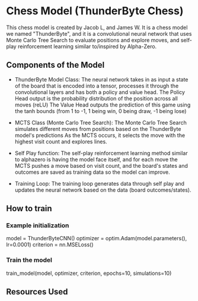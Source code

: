 # Chess Model (ThunderByte Chess)

This chess model is created by Jacob L, and James W. It is a chess model we named "ThunderByte", and it is a convolutional neural network that
uses Monte Carlo Tree Search to evaluate positions and explore moves, and self-play reinforcement learning similar to/inspired by Alpha-Zero. 

## Components of the Model

- ThunderByte Model Class: 
The neural network takes in as input a state of the board that is encoded into a tensor, processes it through
the convolutional layers and has both a policy and value head.
The Policy Head output is the probability distribution of the position across all moves (reLU)
The Value Head outputs the prediction of this game using the tanh bounds (from 1 to -1, 1 being win, 0 being draw, -1 being lose)


- MCTS Class (Monte Carlo Tree Search):
The Monte Carlo Tree Search simulates different moves from positions based on the ThunderByte model's predictions 
As the MCTS occurs, it selects the move with the highest visit count and explores lines.


- Self Play function:
The self-play reinforcement learning method similar to alphazero is having the model face itself, and for each move
the MCTS pushes a move based on visit count, and the board's states and outcomes are saved as training data so the model can improve.

- Training Loop:
The training loop generates data through self play and updates the neural network based on the data (board outcomes/states).


## How to train

### Example initialization
model = ThunderByteCNN()
optimizer = optim.Adam(model.parameters(), lr=0.0001)
criterion = nn.MSELoss()

### Train the model
train_model(model, optimizer, criterion, epochs=10, simulations=10)








## Resources Used






